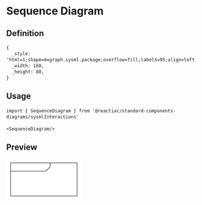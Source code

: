 # Sequence Diagram

## Definition

```
{
  _style: 'html=1;shape=mxgraph.sysml.package;overflow=fill;labelX=95;align=left;spacingLeft=5;verticalAlign=top;spacingTop=-3;',
  _width: 160,
  _height: 80,
}
```

## Usage

```
import { SequenceDiagram } from '@reactiac/standard-components-diagrams/sysmlInteractions'

<SequenceDiagram/>
```

## Preview

<img src="./sequence-diagram.png" width="200"/>
